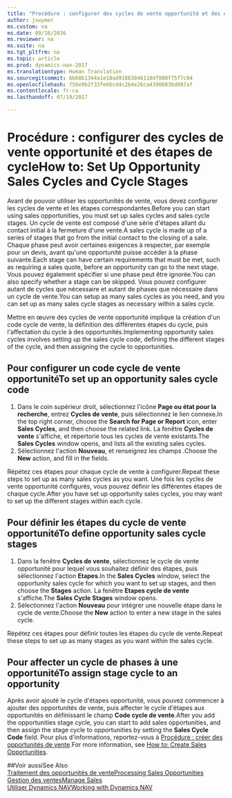 ```yaml
---
title: "Procédure : configurer des cycles de vente opportunité et des étapes de cycle"
author: jswymer
ms.custom: na
ms.date: 09/16/2016
ms.reviewer: na
ms.suite: na
ms.tgt_pltfrm: na
ms.topic: article
ms.prod: dynamics-nav-2017
ms.translationtype: Human Translation
ms.sourcegitcommit: 6b60b1344a1e18ad91863046110df880f75f7c04
ms.openlocfilehash: 756e9b2f33fe66cd4c2b4e26ca4390683bd087af
ms.contentlocale: fr-ca
ms.lasthandoff: 07/19/2017

---
```

# <a name="how-to-set-up-opportunity-sales-cycles-and-cycle-stages"></a><span data-ttu-id="0343e-102">Procédure : configurer des cycles de vente opportunité et des étapes de cycle</span><span class="sxs-lookup"><span data-stu-id="0343e-102">How to: Set Up Opportunity Sales Cycles and Cycle Stages</span></span>
<span data-ttu-id="0343e-103">Avant de pouvoir utiliser les opportunités de vente, vous devez configurer les cycles de vente et les étapes correspondantes.</span><span class="sxs-lookup"><span data-stu-id="0343e-103">Before you can start using sales opportunities, you must set up sales cycles and sales cycle stages.</span></span> <span data-ttu-id="0343e-104">Un cycle de vente est composé d'une série d'étapes allant du contact initial à la fermeture d'une vente.</span><span class="sxs-lookup"><span data-stu-id="0343e-104">A sales cycle is made up of a series of stages that go from the initial contact to the closing of a sale.</span></span> <span data-ttu-id="0343e-105">Chaque phase peut avoir certaines exigences à respecter, par exemple pour un devis, avant qu'une opportunité puisse accéder à la phase suivante.</span><span class="sxs-lookup"><span data-stu-id="0343e-105">Each stage can have certain requirements that must be met, such as requiring a sales quote, before an opportunity can go to the next stage.</span></span> <span data-ttu-id="0343e-106">Vous pouvez également spécifier si une phase peut être ignorée.</span><span class="sxs-lookup"><span data-stu-id="0343e-106">You can also specify whether a stage can be skipped.</span></span> <span data-ttu-id="0343e-107">Vous pouvez configurer autant de cycles que nécessaire et autant de phases que nécessaire dans un cycle de vente.</span><span class="sxs-lookup"><span data-stu-id="0343e-107">You can setup as many sales cycles as you need, and you can set up as many sales cycle stages as necessary within a sales cycle.</span></span>

<span data-ttu-id="0343e-108">Mettre en œuvre des cycles de vente opportunité implique la création d'un code cycle de vente, la définition des différentes étapes du cycle, puis l'affectation du cycle à des opportunités.</span><span class="sxs-lookup"><span data-stu-id="0343e-108">Implementing opportunity sales cycles involves setting up the sales cycle code, defining the different stages of the cycle, and then assigning the cycle to opportunities.</span></span>

## <a name="to-set-up-an-opportunity-sales-cycle-code"></a><span data-ttu-id="0343e-109">Pour configurer un code cycle de vente opportunité</span><span class="sxs-lookup"><span data-stu-id="0343e-109">To set up an opportunity sales cycle code</span></span>
1. <span data-ttu-id="0343e-110">Dans le coin supérieur droit, sélectionnez l'icône **Page ou état pour la recherche**, entrez **Cycles de vente**, puis sélectionnez le lien connexe.</span><span class="sxs-lookup"><span data-stu-id="0343e-110">In the top right corner, choose the **Search for Page or Report** icon, enter **Sales Cycles**, and then choose the related link.</span></span> <span data-ttu-id="0343e-111">La fenêtre **Cycles de vente** s'affiche, et répertorie tous les cycles de vente existants.</span><span class="sxs-lookup"><span data-stu-id="0343e-111">The **Sales Cycles** window opens, and lists all the existing sales cycles.</span></span>
2. <span data-ttu-id="0343e-112">Sélectionnez l'action **Nouveau**, et renseignez les champs .</span><span class="sxs-lookup"><span data-stu-id="0343e-112">Choose the **New** action, and fill in the fields.</span></span>

<span data-ttu-id="0343e-113">Répétez ces étapes pour chaque cycle de vente à configurer.</span><span class="sxs-lookup"><span data-stu-id="0343e-113">Repeat these steps to set up as many sales cycles as you want.</span></span> <span data-ttu-id="0343e-114">Une fois les cycles de vente opportunité configurés, vous pouvez définir les différentes étapes de chaque cycle.</span><span class="sxs-lookup"><span data-stu-id="0343e-114">After you have set up opportunity sales cycles, you may want to set up the different stages within each cycle.</span></span>

## <a name="to-define-opportunity-sales-cycle-stages"></a><span data-ttu-id="0343e-115">Pour définir les étapes du cycle de vente opportunité</span><span class="sxs-lookup"><span data-stu-id="0343e-115">To define opportunity sales cycle stages</span></span>
1. <span data-ttu-id="0343e-116">Dans la fenêtre **Cycles de vente**, sélectionnez le cycle de vente opportunité pour lequel vous souhaitez définir des étapes, puis sélectionnez l'action **Etapes**.</span><span class="sxs-lookup"><span data-stu-id="0343e-116">In the **Sales Cycles** window, select the opportunity sales cycle for which you want to set up stages, and then choose the **Stages** action.</span></span> <span data-ttu-id="0343e-117">La fenêtre **Etapes cycle de vente** s'affiche.</span><span class="sxs-lookup"><span data-stu-id="0343e-117">The **Sales Cycle Stages** window opens.</span></span>
2. <span data-ttu-id="0343e-118">Sélectionnez l'action **Nouveau** pour intégrer une nouvelle étape dans le cycle de vente.</span><span class="sxs-lookup"><span data-stu-id="0343e-118">Choose the **New** action to enter a new stage in the sales cycle.</span></span>

<span data-ttu-id="0343e-119">Répétez ces étapes pour définir toutes les étapes du cycle de vente.</span><span class="sxs-lookup"><span data-stu-id="0343e-119">Repeat these steps to set up as many stages as you want within the sales cycle.</span></span>

## <a name="to-assign-stage-cycle-to-an-opportunity"></a><span data-ttu-id="0343e-120">Pour affecter un cycle de phases à une opportunité</span><span class="sxs-lookup"><span data-stu-id="0343e-120">To assign stage cycle to an opportunity</span></span>
<span data-ttu-id="0343e-121">Après avoir ajouté le cycle d'étapes opportunité, vous pouvez commencer à ajouter des opportunités de vente, puis affecter le cycle d'étapes aux opportunités en définissant le champ **Code cycle de vente**.</span><span class="sxs-lookup"><span data-stu-id="0343e-121">After you add the opportunities stage cycle, you can start to add sales opportunities, and then assign the stage cycle to opportunities by setting the **Sales Cycle Code** field.</span></span> <span data-ttu-id="0343e-122">Pour plus d'informations, reportez-vous à [Procédure : créer des opportunités de vente](marketing-how-create-opportunities.md).</span><span class="sxs-lookup"><span data-stu-id="0343e-122">For more information, see [How to: Create Sales Opportunities](marketing-how-create-opportunities.md).</span></span>

##<a name="see-also"></a><span data-ttu-id="0343e-123">Voir aussi</span><span class="sxs-lookup"><span data-stu-id="0343e-123">See Also</span></span>  
[<span data-ttu-id="0343e-124">Traitement des opportunités de vente</span><span class="sxs-lookup"><span data-stu-id="0343e-124">Processing Sales Opportunities</span></span>](marketing-processing-sales-opportunities.md)  
[<span data-ttu-id="0343e-125">Gestion des ventes</span><span class="sxs-lookup"><span data-stu-id="0343e-125">Manage Sales</span></span>](sales-manage-sales.md)  
[<span data-ttu-id="0343e-126">Utiliser Dynamics NAV</span><span class="sxs-lookup"><span data-stu-id="0343e-126">Working with Dynamics NAV</span></span>](ui-work-product.md)

